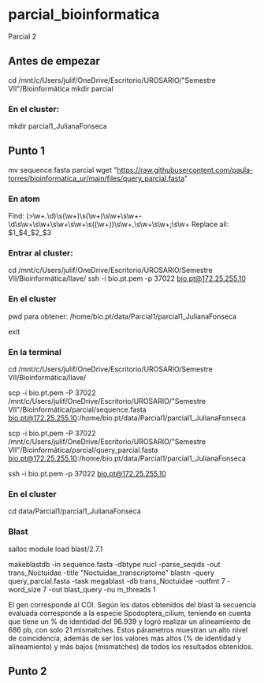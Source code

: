 # parcial_bioinformatica
Parcial 2

## Antes de empezar
 cd /mnt/c/Users/julif/OneDrive/Escritorio/UROSARIO/"Semestre VII"/Bioinformática
 mkdir parcial
 
### En el cluster:
 mkdir parcial1_JulianaFonseca
 
## Punto 1
mv sequence.fasta parcial
wget "https://raw.githubusercontent.com/paula-torres/bioinformatica_ur/main/files/query_parcial.fasta"

### En atom
Find: (>\w+.\d)\s(\w+)\s(\w+)\s\w+\s\w+-\d\s\w+\s\w+\s\w+\s\w+\s\((\w+)\)\s\w+\,\s\w+\s\w+\;\s\w+
Replace all: $1_$4_$2_$3

### Entrar al cluster:

cd /mnt/c/Users/julif/OneDrive/Escritorio/UROSARIO/Semestre VII/Bioinformática/llave/
ssh -i bio.pt.pem -p 37022 bio.pt@172.25.255.10

### En el cluster

pwd para obtener: /home/bio.pt/data/Parcial1/parcial1_JulianaFonseca

exit

### En la terminal

cd /mnt/c/Users/julif/OneDrive/Escritorio/UROSARIO/Semestre VII/Bioinformática/llave/

scp -i bio.pt.pem -P 37022 /mnt/c/Users/julif/OneDrive/Escritorio/UROSARIO/"Semestre VII"/Bioinformática/parcial/sequence.fasta bio.pt@172.25.255.10:/home/bio.pt/data/Parcial1/parcial1_JulianaFonseca

scp -i bio.pt.pem -P 37022 /mnt/c/Users/julif/OneDrive/Escritorio/UROSARIO/"Semestre VII"/Bioinformática/parcial/query_parcial.fasta bio.pt@172.25.255.10:/home/bio.pt/data/Parcial1/parcial1_JulianaFonseca

ssh -i bio.pt.pem -p 37022 bio.pt@172.25.255.10

### En el cluster

cd data/Parcial1/parcial1_JulianaFonseca

### Blast

salloc
module load blast/2.7.1

makeblastdb -in sequence.fasta -dbtype nucl -parse_seqids -out trans_Noctuidae -title "Noctuidae_transcriptome"
blastn -query query_parcial.fasta -task megablast -db trans_Noctuidae -outfmt 7 -word_size 7 -out blast_query -nu
m_threads 1

El gen corresponde al COI. Según los datos obtenidos del blast la secuencia evaluada corresponde a la especie Spodoptera_cilium, teniendo en cuenta que tiene un % de identidad del 96.939 y logró realizar un alineamiento de 686 pb, con solo 21 mismatches. Estos párametros muestran un alto nivel de coincidencia, además de ser los valores más altos (% de identidad y alineamiento) y más bajos (mismatches) de todos los resultados obtenidos.


## Punto 2



















